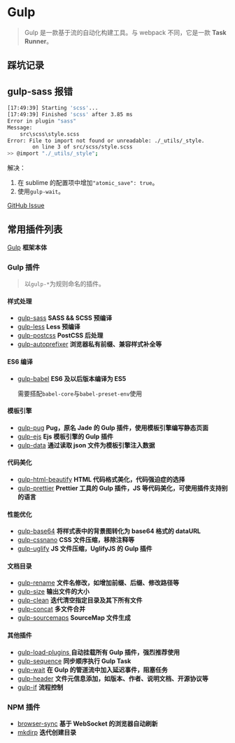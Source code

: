 # Gulp

> Gulp 是一款基于流的自动化构建工具。与 webpack 不同，它是一款 **Task Runner**。

## 踩坑记录

## gulp-sass 报错

```bash
[17:49:39] Starting 'scss'...
[17:49:39] Finished 'scss' after 3.85 ms
Error in plugin "sass"
Message:
    src\scss\style.scss
Error: File to import not found or unreadable: ./_utils/_style.
        on line 3 of src/scss/style.scss
>> @import "./_utils/_style";
```

解决：

1. 在 sublime 的配置项中增加`"atomic_save": true`。
2. 使用`gulp-wait`。

[GitHub Issue](https://github.com/olefredrik/FoundationPress/issues/731)

## 常用插件列表

[Gulp](https://gulpjs.com/) **框架本体**

### Gulp 插件

> 以`gulp-*`为规则命名的插件。

#### 样式处理

- [gulp-sass](https://github.com/dlmanning/gulp-sass) **SASS && SCSS 预编译**
- [gulp-less](https://github.com/gulp-community/gulp-less) **Less 预编译**
- [gulp-postcss](https://github.com/postcss/gulp-postcss) **PostCSS 后处理**
- [gulp-autoprefixer](https://github.com/sindresorhus/gulp-autoprefixer) **浏览器私有前缀、兼容样式补全等**

#### ES6 编译

- [gulp-babel](https://github.com/babel/gulp-babel) **ES6 及以后版本编译为 ES5**

  需要搭配`babel-core`与`babel-preset-env`使用

#### 模板引擎

- [gulp-pug](https://github.com/gulp-community/gulp-pug) **Pug，原名 Jade 的 Gulp 插件，使用模板引擎编写静态页面**
- [gulp-ejs](https://www.npmjs.com/package/gulp-ejs) **Ejs 模板引擎的 Gulp 插件**
- [gulp-data](https://www.npmjs.com/package/gulp-data) **通过读取 json 文件为模板引擎注入数据**

#### 代码美化

- [gulp-html-beautify](https://www.npmjs.com/package/gulp-html-beautify) **HTML 代码格式美化，代码强迫症的选择**
- [gulp-prettier](https://www.npmjs.com/package/gulp-prettier) **Prettier 工具的 Gulp 插件，JS 等代码美化，可使用插件支持别的语言**

#### 性能优化

- [gulp-base64](https://www.npmjs.com/package/gulp-base64) **将样式表中的背景图转化为 base64 格式的 dataURL**
- [gulp-cssnano](https://www.npmjs.com/package/gulp-cssnano) **CSS 文件压缩，移除注释等**
- [gulp-uglify](https://www.npmjs.com/package/gulp-uglify) **JS 文件压缩，UglifyJS 的 Gulp 插件**

#### 文档目录

- [gulp-rename](https://www.npmjs.com/package/gulp-rename) **文件名修改，如增加前缀、后缀、修改路径等**
- [gulp-size](https://www.npmjs.com/package/gulp-size) **输出文件的大小**
- [gulp-clean](https://www.npmjs.com/package/gulp-clean) **迭代清空指定目录及其下所有文件**
- [gulp-concat](https://www.npmjs.com/package/gulp-concat) **多文件合并**
- [gulp-sourcemaps](https://www.npmjs.com/package/gulp-sourcemaps) **SourceMap 文件生成**

#### 其他插件

- [gulp-load-plugins ](https://www.npmjs.com/package/gulp-load-plugins) **自动挂载所有 Gulp 插件，强烈推荐使用**
- [gulp-sequence](https://www.npmjs.com/package/gulp-sequence) **同步顺序执行 Gulp Task**
- [gulp-wait](https://www.npmjs.com/package/gulp-wait) **在 Gulp 的管道流中加入延迟事件，阻塞任务**
- [gulp-header](https://www.npmjs.com/package/gulp-header) **文件元信息添加，如版本、作者、说明文档、开源协议等**
- [gulp-if](https://www.npmjs.com/package/gulp-if) **流程控制**

### NPM 插件

- [browser-sync](https://github.com/BrowserSync/browser-sync) **基于 WebSocket 的浏览器自动刷新**
- [mkdirp](https://www.npmjs.com/package/mkdirp) **迭代创建目录**
